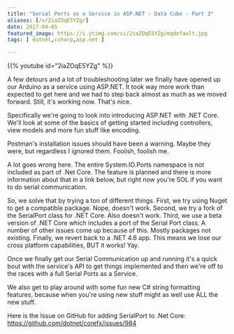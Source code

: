 ```yaml
---
title: "Serial Ports as a Service in ASP.NET - Data Cube - Part 3"
aliases: [/v/2iaZOqE5YZg/]
date: 2017-04-05
featured_image: https://i.ytimg.com/vi/2iaZOqE5YZg/mqdefault.jpg
tags: [ dotnet,csharp,asp.net ]

---
```


{{% youtube id="2iaZOqE5YZg" %}}

A few detours and a lot of troubleshooting later we finally have opened up our Arduino as a service using ASP.NET. It took way more work than expected to get here and we had to step back almost as much as we moved forward. Still, it's working now. That's nice.

Specifically we're going to look into introducing ASP.NET with .NET Core. We'll look at some of the basics of getting started including controllers, view models and more fun stuff like encoding.

Postman's installation issues should have been a warning. Maybe they were, but regardless I ignored them. Foolish, foolish me.

A lot goes wrong here. The entire System.IO.Ports namespace is not included as part of .Net Core. The feature is planned and there is more information about that in a link below, but right now you're SOL if you want to do serial communication.

So, we solve that by trying a ton of different things.
First, we try using Nuget to get a compatible package. Nope, doesn't work.
Second, we try a fork of the SerialPort class for .NET Core. Also doesn't work.
Third, we use a beta version of .NET Core which includes a port of the Serial Port class. A number of other issues come up because of this. Mostly packages not existing.
Finally, we revert back to a .NET 4.6 app. This means we lose our cross platform capabilities, BUT it works! Yay.

Once we finally get our Serial Communication up and running it's a quick bout with the service's API to get things implemented and then we're off to the races with a full Serial Ports as a Service. 

We also get to play around with some fun new C# string formatting features, because when you're using new stuff might as well use ALL the new stuff.

Here is the Issue on GitHub for adding SerialPort to .Net Core: https://github.com/dotnet/corefx/issues/984